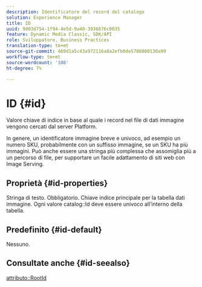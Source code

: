 ```yaml
---
description: Identificatore del record del catalogo
solution: Experience Manager
title: ID
uuid: 9803d754-1f94-4e5d-9a40-3936676c0035
feature: Dynamic Media Classic, SDK/API
role: Sviluppatore, Business Practices
translation-type: tm+mt
source-git-commit: 469d1a5c43a972116a8a2efb0de5708800130a99
workflow-type: tm+mt
source-wordcount: '108'
ht-degree: 7%

---
```



# ID {#id}

Valore chiave di indice in base al quale i record nel file di dati immagine vengono cercati dal server Platform.

In genere, un identificatore immagine breve e univoco, ad esempio un numero SKU, probabilmente con un suffisso immagine, se un SKU ha più immagini. Può anche essere una stringa più complessa che assomiglia più a un percorso di file, per supportare un facile adattamento di siti web con Image Serving.

## Proprietà {#id-properties}

Stringa di testo. Obbligatorio. Chiave indice principale per la tabella dati immagine. Ogni valore catalog::Id deve essere univoco all’interno della tabella.

## Predefinito {#id-default}

Nessuno.

## Consultate anche {#id-seealso}

[attributo::RootId](/help/aem-is-ir-api/is-api/image-catalog/image-serving-api-ref/c-image-catalog-reference/c-attributes-reference/r-rootid.md)